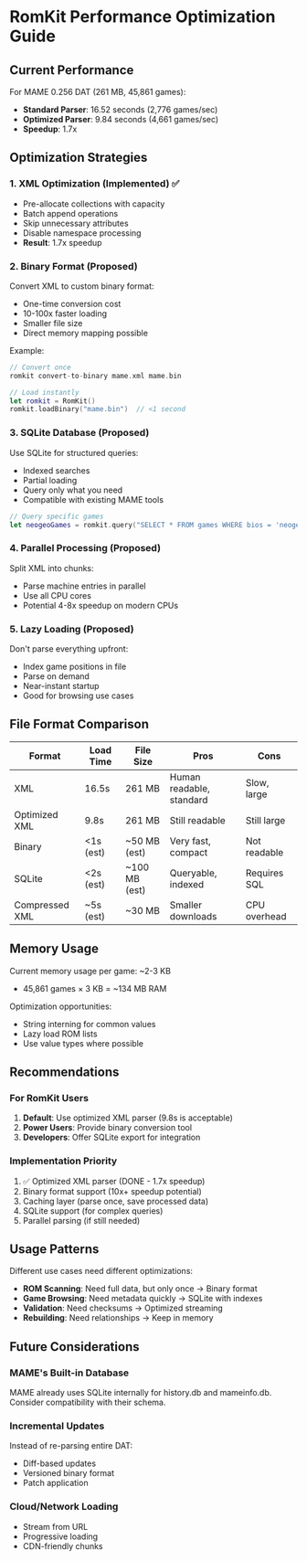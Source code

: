 # RomKit Performance Optimization Guide

## Current Performance

For MAME 0.256 DAT (261 MB, 45,861 games):
- **Standard Parser**: 16.52 seconds (2,776 games/sec)
- **Optimized Parser**: 9.84 seconds (4,661 games/sec)
- **Speedup**: 1.7x

## Optimization Strategies

### 1. XML Optimization (Implemented) ✅
- Pre-allocate collections with capacity
- Batch append operations
- Skip unnecessary attributes
- Disable namespace processing
- **Result**: 1.7x speedup

### 2. Binary Format (Proposed)
Convert XML to custom binary format:
- One-time conversion cost
- 10-100x faster loading
- Smaller file size
- Direct memory mapping possible

Example:
```swift
// Convert once
romkit convert-to-binary mame.xml mame.bin

// Load instantly
let romkit = RomKit()
romkit.loadBinary("mame.bin")  // <1 second
```

### 3. SQLite Database (Proposed)
Use SQLite for structured queries:
- Indexed searches
- Partial loading
- Query only what you need
- Compatible with existing MAME tools

```swift
// Query specific games
let neogeoGames = romkit.query("SELECT * FROM games WHERE bios = 'neogeo'")
```

### 4. Parallel Processing (Proposed)
Split XML into chunks:
- Parse machine entries in parallel
- Use all CPU cores
- Potential 4-8x speedup on modern CPUs

### 5. Lazy Loading (Proposed)
Don't parse everything upfront:
- Index game positions in file
- Parse on demand
- Near-instant startup
- Good for browsing use cases

## File Format Comparison

| Format | Load Time | File Size | Pros | Cons |
|--------|-----------|-----------|------|------|
| XML | 16.5s | 261 MB | Human readable, standard | Slow, large |
| Optimized XML | 9.8s | 261 MB | Still readable | Still large |
| Binary | <1s (est) | ~50 MB (est) | Very fast, compact | Not readable |
| SQLite | <2s (est) | ~100 MB (est) | Queryable, indexed | Requires SQL |
| Compressed XML | ~5s (est) | ~30 MB | Smaller downloads | CPU overhead |

## Memory Usage

Current memory usage per game: ~2-3 KB
- 45,861 games × 3 KB = ~134 MB RAM

Optimization opportunities:
- String interning for common values
- Lazy load ROM lists
- Use value types where possible

## Recommendations

### For RomKit Users

1. **Default**: Use optimized XML parser (9.8s is acceptable)
2. **Power Users**: Provide binary conversion tool
3. **Developers**: Offer SQLite export for integration

### Implementation Priority

1. ✅ Optimized XML parser (DONE - 1.7x speedup)
2. Binary format support (10x+ speedup potential)
3. Caching layer (parse once, save processed data)
4. SQLite support (for complex queries)
5. Parallel parsing (if still needed)

## Usage Patterns

Different use cases need different optimizations:

- **ROM Scanning**: Need full data, but only once → Binary format
- **Game Browsing**: Need metadata quickly → SQLite with indexes
- **Validation**: Need checksums → Optimized streaming
- **Rebuilding**: Need relationships → Keep in memory

## Future Considerations

### MAME's Built-in Database
MAME already uses SQLite internally for history.db and mameinfo.db.
Consider compatibility with their schema.

### Incremental Updates
Instead of re-parsing entire DAT:
- Diff-based updates
- Versioned binary format
- Patch application

### Cloud/Network Loading
- Stream from URL
- Progressive loading
- CDN-friendly chunks